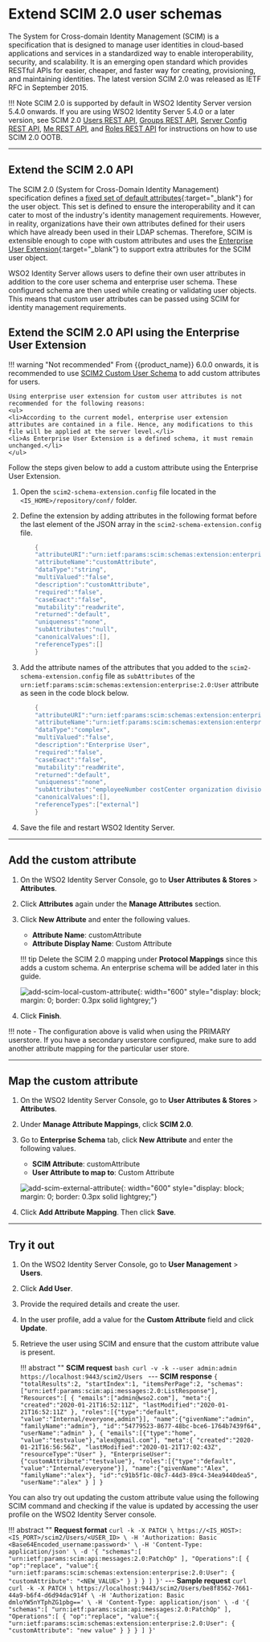 # Extend SCIM 2.0 user schemas
 
The System for Cross-domain Identity Management (SCIM) is a specification that is designed to manage user identities in cloud-based applications and services in a standardized way to enable interoperability, security, and scalability. It is an emerging open standard which provides RESTful APIs for easier, cheaper, and faster way for creating, provisioning, and maintaining identities. The latest version SCIM 2.0 was released as IETF RFC in September 2015.

!!! Note 
    SCIM 2.0 is supported by default in WSO2 Identity Server version 5.4.0 onwards. If you are using WSO2 Identity Server 5.4.0 or a later version, see SCIM 2.0 [Users REST API]({{base_path}}/apis/scim2-users-rest-apis), [Groups REST API]({{base_path}}/apis/scim2-groups-rest-apis), [Server Config REST API]({{base_path}}/apis/scim2-sp-config-rest-apis), [Me REST API]({{base_path}}/apis/scim2-me-rest-apis), and [Roles REST API]({{base_path}}/apis/roles-v2-rest-api/) for instructions on how to use SCIM 2.0 OOTB.

---
    
## Extend the SCIM 2.0 API 

The SCIM 2.0 (System for Cross-Domain Identity Management) specification defines a [fixed set of default attributes](https://tools.ietf.org/html/rfc7643#section-8.2){:target="_blank"} for the user object. This set is defined to ensure the interoperability and it can cater to most of the industry's identity management requirements. However, in reality, organizations have their own attributes defined for their users which have already been used in their LDAP schemas. Therefore, SCIM is extensible enough to cope with custom attributes and uses the [Enterprise User Extension](https://tools.ietf.org/html/rfc7643#section-8.3){:target="_blank"} to support extra attributes for the SCIM user object.

WSO2 Identity Server allows users to define their own user attributes in addition to the core user schema and enterprise user schema. These configured schema are then used while creating or validating user objects. This means that custom user attributes can be passed using SCIM for identity management requirements.

## Extend the SCIM 2.0 API using the Enterprise User Extension

!!! warning "Not recommended"
    From {{product_name}} 6.0.0 onwards, it is recommended to use [SCIM2 Custom User Schema]({{base_path}}/guides/users/attributes/manage-scim2-attribute-mappings) to add custom attributes for users.

    Using enterprise user extension for custom user attributes is not recommended for the following reasons:  
    <ul>
    <li>According to the current model, enterprise user extension attributes are contained in a file. Hence, any modifications to this file will be applied at the server level.</li>
    <li>As Enterprise User Extension is a defined schema, it must remain unchanged.</li>
    </ul>

Follow the steps given below to add a custom attribute using the Enterprise User Extension. 
    
1. Open the `scim2-schema-extension.config` file located in the `<IS_HOME>/repository/conf/` folder.

2. Define the extension by adding attributes in the following format before the last element of the JSON array in
    the `scim2-schema-extension.config` file. 

    ``` java
        {
        "attributeURI":"urn:ietf:params:scim:schemas:extension:enterprise:2.0:User:customAttribute",
        "attributeName":"customAttribute",
        "dataType":"string",
        "multiValued":"false",
        "description":"customAttribute",
        "required":"false",
        "caseExact":"false",
        "mutability":"readwrite",
        "returned":"default",
        "uniqueness":"none",
        "subAttributes":"null",
        "canonicalValues":[],
        "referenceTypes":[]
        }
    ```

3.  Add the attribute names of the attributes that you added to the `scim2-schema-extension.config` file as `subAttributes` of the `urn:ietf:params:scim:schemas:extension:enterprise:2.0:User` attribute as seen in the code block below.

    ``` java
        {
        "attributeURI":"urn:ietf:params:scim:schemas:extension:enterprise:2.0:User",
        "attributeName":"urn:ietf:params:scim:schemas:extension:enterprise:2.0:User",
        "dataType":"complex",
        "multiValued":"false",
        "description":"Enterprise User",
        "required":"false",
        "caseExact":"false",
        "mutability":"readWrite",
        "returned":"default",
        "uniqueness":"none",
        "subAttributes":"employeeNumber costCenter organization division department manager customAttribute",
        "canonicalValues":[],
        "referenceTypes":["external"]
        }
    ```

3. Save the file and restart WSO2 Identity Server. 

---

## Add the custom attribute

1. On the WSO2 Identity Server Console, go to **User Attributes & Stores** > **Attributes**.

2. Click **Attributes** again under the **Manage Attributes** section.

3. Click **New Attribute** and enter the following values. 
    - **Attribute Name**: customAttribute
    - **Attribute Display Name**: Custom Attribute

    !!! tip
        Delete the SCIM 2.0 mapping under **Protocol Mappings** since this adds a custom schema. An enterprise schema will be added later in this guide.

    ![add-scim-local-custom-attribute]({{base_path}}/assets/img/references/extend/add-scim-local-custom-attribute.png){: width="600" style="display: block; margin: 0; border: 0.3px solid lightgrey;"}

4. Click **Finish**. 

!!! note
    - The configuration above is valid when using the PRIMARY userstore. If you have a secondary userstore configured, make sure to add another attribute mapping for the particular user store.

---

## Map the custom attribute

1. On the WSO2 Identity Server Console, go to **User Attributes & Stores** > **Attributes**.

2. Under **Manage Attribute Mappings**, click **SCIM 2.0**.

3. Go to **Enterprise Schema** tab, click **New Attribute** and enter the following values.
    - **SCIM Attribute**: customAttribute
    - **User Attribute to map to**: Custom Attribute

    ![add-scim-external-attribute]({{base_path}}/assets/img/references/extend/add-scim-external-attribute.png){: width="600" style="display: block; margin: 0; border: 0.3px solid lightgrey;"}

4. Click **Add Attribute Mapping**. Then click **Save**. 

---

## Try it out

1. On the WSO2 Identity Server Console, go to **User Management** > **Users**.

2. Click **Add User**.

3. Provide the required details and create the user.

4. In the user profile, add a value for the **Custom Attribute** field and click **Update**.

5. Retrieve the user using SCIM and ensure that the custom attribute value is present. 

    !!! abstract ""
        **SCIM request**
        ```bash
        curl -v -k --user admin:admin https://localhost:9443/scim2/Users
        ```
        ---
        **SCIM response**
        ```
        {
            "totalResults":2,
            "startIndex":1,
            "itemsPerPage":2,
            "schemas":["urn:ietf:params:scim:api:messages:2.0:ListResponse"],
            "Resources":[
                {
                    "emails":["admin@wso2.com"],
                    "meta":{
                        "created":"2020-01-21T16:52:11Z",
                        "lastModified":"2020-01-21T16:52:11Z"
                    },
                    "roles":[{"type":"default", "value":"Internal/everyone,admin"}],
                    "name":{"givenName":"admin", "familyName":"admin"},
                    "id":"54779523-8677-48bc-bce6-1764b7439f64",
                    "userName":"admin"
                },
                {
                    "emails":[{"type":"home", "value":"testvalue"},"alex@gmail.com"],
                    "meta":{
                        "created":"2020-01-21T16:56:56Z",
                        "lastModified":"2020-01-21T17:02:43Z",
                        "resourceType":"User"
                    },
                    "EnterpriseUser":{"customAttribute":"testvalue"},
                    "roles":[{"type":"default", "value":"Internal/everyone"}],
                    "name":{"givenName":"Alex", "familyName":"alex"},
                    "id":"c91b5f1c-08c7-44d3-89c4-34ea9440dea5",
                    "userName":"alex"
                }
            ]
        }
        ```

You can also try out updating the custom attribute value using the following SCIM command and checking if the value is updated by accessing the user profile on the WSO2 Identity Server console. 

!!! abstract  ""
    **Request format**
    ```
    curl -k -X PATCH \
      https://<IS_HOST>:<IS_PORT>/scim2/Users/<USER_ID> \
      -H 'Authorization: Basic <Base64Encoded_username:password>' \
      -H 'Content-Type: application/json' \
      -d '{
       "schemas":[
          "urn:ietf:params:scim:api:messages:2.0:PatchOp"
       ],
       "Operations":[
          {
             "op":"replace",
             "value":{
                "urn:ietf:params:scim:schemas:extension:enterprise:2.0:User": {
                     "customAttribute": "<NEW_VALUE>"
                }
             }
          }
       ]
    }'
    ```
    ---
    **Sample request**
    ```curl
    curl -k -X PATCH \
        https://localhost:9443/scim2/Users/be8f8562-7661-44a9-b6f4-d6d94dac914f \
        -H 'Authorization: Basic dmloYW5nYTphZG1pbg==' \
        -H 'Content-Type: application/json' \
        -d '{
        "schemas":[
            "urn:ietf:params:scim:api:messages:2.0:PatchOp"
        ],
        "Operations":[
            {
                "op":"replace",
                "value":{
                "urn:ietf:params:scim:schemas:extension:enterprise:2.0:User": {
                        "customAttribute": "new value"
                }
                }
            }
        ]
    }'
    ```

